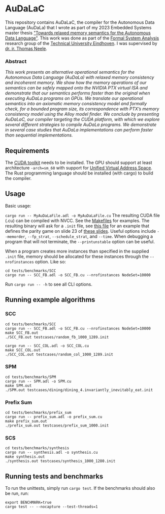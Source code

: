 # AuDaLaC
This repository contains AuDaLaC, the compiler for the Autonomous Data Language (AuDaLa) that I wrote as part of my 2023 Embedded Systems master thesis ["Towards relaxed memory semantics for the Autonomous Data Language"](https://github.com/GPLeemrijse/AuDaLaC/blob/master/Towards_relaxed_memory_semantics_for_the_Autonomous_Data_Language.pdf). This work was done as part of the [Formal System Analysis](https://fsa.win.tue.nl/) research group of the [Technical University Eindhoven](https://www.tue.nl/en/). I was supervised by [dr. ir. Thomas Neele](https://tneele.com/).

### Abstract
*This work presents an alternative operational semantics for the Autonomous Data Language (AuDaLa) with relaxed memory consistency and incoherent memory. We show how the memory operations of our semantics can be safely mapped onto the NVIDIA PTX virtual ISA and demonstrate that our semantics performs faster than the original when executing AuDaLa programs on GPUs. We translate our operational semantics into an axiomatic memory consistency model and formally check, for a bounded program size, its correspondence with PTX’s memory consistency model using the Alloy model finder. We conclude by presenting AuDaLaC, our compiler targeting the CUDA platform, with which we explore several different strategies to compile AuDaLa programs. We demonstrate in several case studies that AuDaLa implementations can perform faster than sequential implementations.*


## Requirements
The [CUDA toolkit](https://developer.nvidia.com/cuda-toolkit) needs to be installed. The GPU should support at least architecture `-arch=sm_60` with support for [Unified Virtual Address Space](https://docs.nvidia.com/cuda/cuda-c-programming-guide/index.html#unified-virtual-address-space).
The Rust programming language should be installed (with cargo) to build the compiler.

## Usage
Basic usage:

```cargo run -- MyAuDaLaFile.adl -o MyAuDaLaFile.cu```
The resulting CUDA file (.cu) can be compiled with NVCC. See the [Makefiles](https://github.com/GPLeemrijse/AuDaLaC/blob/master/tests/benchmarks/prefix_sum/Makefile) for examples. The resulting binary will ask for a `.init` file, see [this file](https://github.com/GPLeemrijse/AuDaLaC/blob/master/tests/benchmarks/SPM/testcases/keiren_ex1_pg_min.init) for an example that defines the parity game on slide 23 of [these slides](https://www.win.tue.nl/~timw/teaching/amc/2009/college14.pdf).
Useful options include `--memorder`, `--fp_strat`, `--schedule_strat`, and `--time`. When debugging a program that will not terminate, the `--printunstable` option can be useful.

When a program creates more instances than specified in the supplied `.init` file, memory should be allocated for these instances through the `--nrofinstances` option. Like so:
```
cd tests/benchmarks/SCC
cargo run -- SCC_FB.adl -o SCC_FB.cu --nrofinstances NodeSet=10000
```


Run `cargo run -- -h` to see all CLI options.

## Running example algorithms
### SCC
```
cd tests/benchmarks/SCC
cargo run -- SCC_FB.adl -o SCC_FB.cu --nrofinstances NodeSet=10000
make SCC_FB.out
./SCC_FB.out testcases/random_fb_1000_1289.init

cargo run -- SCC_COL.adl -o SCC_COL.cu
make SCC_COL.out
./SCC_COL.out testcases/random_col_1000_1289.init
```
### SPM
```
cd tests/benchmarks/SPM
cargo run -- SPM.adl -o SPM.cu
make SPM.out
./SPM.out testcases/dining/dining_4.invariantly_inevitably_eat.init
```

### Prefix Sum
```
cd tests/benchmarks/prefix_sum
cargo run -- prefix_sum.adl -o prefix_sum.cu
make prefix_sum.out
./prefix_sum.out testcases/prefix_sum_1000.init
```

### SCS
```
cd tests/benchmarks/synthesis
cargo run -- synthesis.adl -o synthesis.cu
make synthesis.out
./synthesis.out testcases/synthesis_1000_1280.init
```

## Running tests and benchmarks
To run the unittests, simply run `cargo test`. If the benchmarks should also be run, run:
```
export BENCHMARK=true
cargo test -- --nocapture --test-threads=1
```
